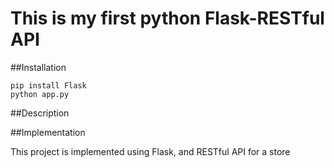 # This is my first python Flask-RESTful API

##Installation

```
pip install Flask
python app.py
```


##Description


##Implementation

This project is implemented using Flask, and RESTful API for a store
